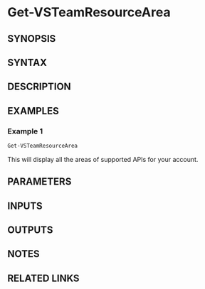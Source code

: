 <!-- #include "./common/header.md" -->

# Get-VSTeamResourceArea

## SYNOPSIS

<!-- #include "./synopsis/Get-VSTeamResourceArea.md" -->

## SYNTAX

## DESCRIPTION

<!-- #include "./synopsis/Get-VSTeamResourceArea.md" -->

## EXAMPLES

### Example 1

```powershell
Get-VSTeamResourceArea
```

This will display all the areas of supported APIs for your account.

## PARAMETERS

## INPUTS

## OUTPUTS

## NOTES

<!-- #include "./common/prerequisites.md" -->

## RELATED LINKS

<!-- #include "./common/related.md" -->
